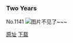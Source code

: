 ### Two Years
No.1141
![图片不见了~~~](https://imgs.xkcd.com/comics/two_years.png)

[原址](https://xkcd.com//1141) [下载](https://imgs.xkcd.com/comics/two_years.png)

